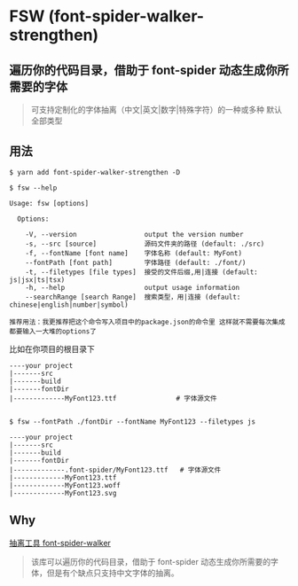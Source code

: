 # FSW (font-spider-walker-strengthen)

## 遍历你的代码目录，借助于 font-spider 动态生成你所需要的字体
> 可支持定制化的字体抽离（中文|英文|数字|特殊字符）的一种或多种 默认全部类型



## 用法

```
$ yarn add font-spider-walker-strengthen -D

$ fsw --help 

Usage: fsw [options]

  Options:

    -V, --version                 output the version number
    -s, --src [source]            源码文件夹的路径 (default: ./src)
    -f, --fontName [font name]    字体名称 (default: MyFont)
    --fontPath [font path]        字体路径 (default: ./font/)
    -t, --filetypes [file types]  接受的文件后缀,用|连接 (default: js|jsx|ts|tsx)
    -h, --help                    output usage information
    --searchRange [search Range]  搜索类型，用|连接 (default: chinese|english|number|symbol)

推荐用法：我更推荐把这个命令写入项目中的package.json的命令里 这样就不需要每次集成都要输入一大堆的options了
```



比如在你项目的根目录下

```
----your project
|-------src
|-------build 
|-------fontDir
|-------------MyFont123.ttf               # 字体源文件


$ fsw --fontPath ./fontDir --fontName MyFont123 --filetypes js

----your project
|-------src
|-------build 
|-------fontDir
|-------------.font-spider/MyFont123.ttf   # 字体源文件
|-------------MyFont123.ttf
|-------------MyFont123.woff
|-------------MyFont123.svg
```



## Why 

[抽离工具 font-spider-walker](https://github.com/iplus26/font-spider-walker) 

> 该库可以遍历你的代码目录，借助于 font-spider 动态生成你所需要的字体，但是有个缺点只支持中文字体的抽离。 

 
